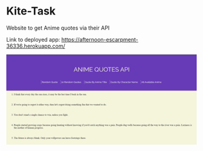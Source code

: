 # Kite-Task
Website to get Anime quotes via their API

Link to deployed app: https://afternoon-escarpment-36336.herokuapp.com/

<img src="https://github.com/shellymohanty09/Kite-Task/blob/main/image.png" >
